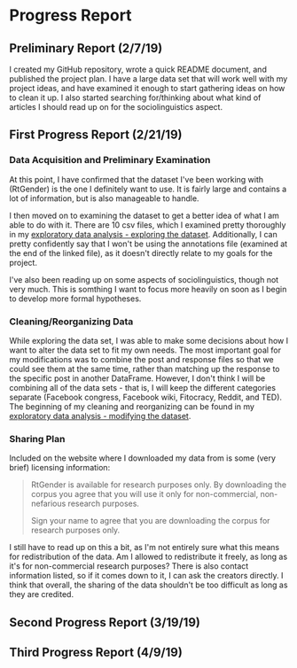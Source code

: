 # Progress Report

## Preliminary Report (2/7/19)
I created my GitHub repository, wrote a quick README document, and published the project plan. I have a large data set that will work well with my project ideas, and have examined it enough to start gathering ideas on how to clean it up. I also started searching for/thinking about what kind of articles I should read up on for the sociolinguistics aspect.

## First Progress Report (2/21/19)
### Data Acquisition and Preliminary Examination
At this point, I have confirmed that the dataset I've been working with (RtGender) is the one I definitely want to use. It is fairly large and contains a lot of information, but is also manageable to handle.

I then moved on to examining the dataset to get a better idea of what I am able to do with it. There are 10 csv files, which I examined pretty thoroughly in my [exploratory data analysis - exploring the dataset](exploratory_data_analysis/exploring_dataset.ipynb). Additionally, I can pretty confidently say that I won't be using the annotations file (examined at the end of the linked file), as it doesn't directly relate to my goals for the project.

I've also been reading up on some aspects of sociolinguistics, though not very much. This is somthing I want to focus more heavily on soon as I begin to develop more formal hypotheses.

### Cleaning/Reorganizing Data
While exploring the data set, I was able to make some decisions about how I want to alter the data set to fit my own needs. The most important goal for my modifications was to combine the post and response files so that we could see them at the same time, rather than matching up the response to the specific post in another DataFrame. However, I don't think I will be combining all of the data sets - that is, I will keep the different categories separate (Facebook congress, Facebook wiki, Fitocracy, Reddit, and TED). The beginning of my cleaning and reorganizing can be found in my [exploratory data analysis - modifying the dataset](exploratory_data_analysis/modifying_dataset.ipynb).

### Sharing Plan
Included on the website where I downloaded my data from is some (very brief) licensing information:

> RtGender is available for research purposes only. By downloading the corpus you agree that you will use it only for non-commercial, non-nefarious research purposes.
>
> Sign your name to agree that you are downloading the corpus for research purposes only.

I still have to read up on this a bit, as I'm not entirely sure what this means for redistribution of the data. Am I allowed to redistribute it freely, as long as it's for non-commercial research purposes? There is also contact information listed, so if it comes down to it, I can ask the creators directly. I think that overall, the sharing of the data shouldn't be too difficult as long as they are credited.

## Second Progress Report (3/19/19)

## Third Progress Report (4/9/19)